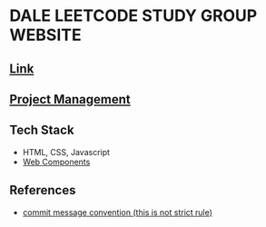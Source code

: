 # DALE LEETCODE STUDY GROUP WEBSITE

## [Link](https://dalestudy.github.io/leetcode-website/)

## [Project Management](https://github.com/orgs/DaleStudy/projects/2)

## Tech Stack

- HTML, CSS, Javascript
- [Web Components](https://developer.mozilla.org/en-US/docs/Web/API/Web_components)

## References

- [commit message convention (this is not strict rule)](https://www.conventionalcommits.org/en/v1.0.0/)
